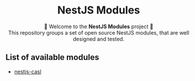 <h1 align="center">
    NestJS Modules
</h1>
<p align="center">
    👋 Welcome to the <b>NestJS Modules</b> project 👋<br>
    This repository groups a set of open source NestJS modules, that are well designed and tested.
</p>

## List of available modules
* [nestjs-casl](/packages/nestjs-casl/)
